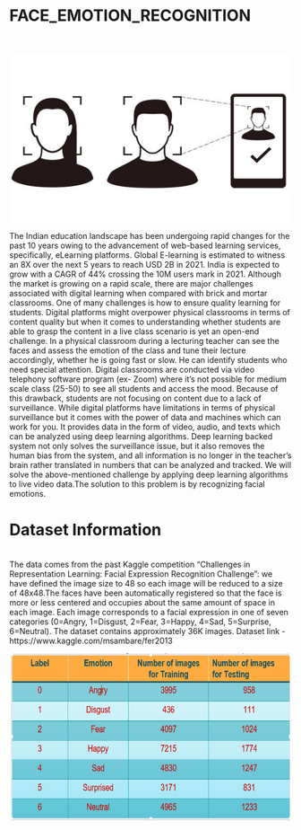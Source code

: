 # FACE_EMOTION_RECOGNITION
<br>

<p align="center">
<img src="FER.png" width="500" height="300" title="hover text">
</p>
The Indian education landscape has been undergoing rapid changes for the past 10 years owing to the advancement of web-based learning services, specifically, eLearning platforms. Global E-learning is estimated to witness an 8X over the next 5 years to reach USD 2B in 2021. India is expected to grow with a CAGR of 44% crossing the 10M users mark in 2021. Although the market is growing on a rapid scale, there are major challenges associated with digital learning when compared with brick and mortar classrooms. One of many challenges is how to ensure quality learning for students. Digital platforms might overpower physical classrooms in terms of content quality but when it comes to understanding whether students are able to grasp the content in a live class scenario is yet an open-end challenge. In a physical classroom during a lecturing teacher can see the faces and assess the emotion of the class and tune their lecture accordingly, whether he is going fast or slow. He can identify students who need special attention. 
Digital classrooms are conducted via video telephony software program (ex- Zoom) where it’s not possible for medium scale class (25-50) to see all students and access the mood. Because of this drawback, students are not focusing on content due to a lack of surveillance. While digital platforms have limitations in terms of physical surveillance but it comes with the power of data and machines which can work for you. It provides data in the form of video, audio, and texts which can be analyzed using deep learning algorithms. 
Deep learning backed system not only solves the surveillance issue, but it also removes the human bias from the system, and all information is no longer in the teacher’s brain rather translated in numbers that can be analyzed and tracked. 
We will solve the above-mentioned challenge by applying deep learning algorithms to live video data.The solution to this problem is by recognizing facial emotions. 

<br>

# Dataset Information
<br>
The data comes from the past Kaggle competition “Challenges in Representation Learning: Facial Expression Recognition Challenge”: we have defined the image size to 48 so each image will be reduced to a size of 48x48.The faces have been automatically registered so that the face is more or less centered and occupies about the same amount of space in each image. Each image corresponds to a facial expression in one of seven categories (0=Angry, 1=Disgust, 2=Fear, 3=Happy, 4=Sad, 5=Surprise, 6=Neutral). The dataset contains approximately 36K images. Dataset link - https://www.kaggle.com/msambare/fer2013
<br>

<p align="center">
<img src="data summary.png" width="500" height="300" title="hover text">
</p>



